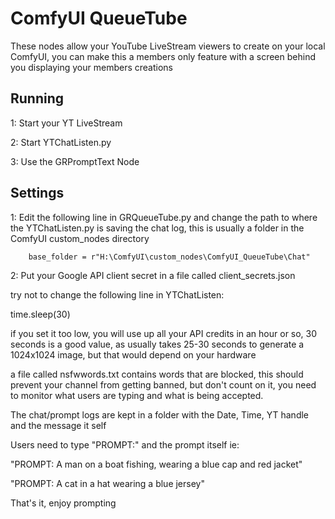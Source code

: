 # ComfyUI QueueTube
These nodes allow your YouTube LiveStream viewers to create on your local ComfyUI, you can make this a members only feature with a screen behind you displaying your members creations

## Running
1: Start your YT LiveStream

2: Start YTChatListen.py

3: Use the GRPromptText Node

## Settings
1: Edit the following line in GRQueueTube.py and change the path to where the YTChatListen.py is saving the chat log, this is usually a folder in the ComfyUI custom_nodes directory

        base_folder = r"H:\ComfyUI\custom_nodes\ComfyUI_QueueTube\Chat"
        
2: Put your Google API client secret in a file called client_secrets.json

try not to change the following line in YTChatListen:

time.sleep(30)

if you set it too low, you will use up all your API credits in an hour or so, 30 seconds is a good value, as usually takes 25-30 seconds to generate a 1024x1024 image, but that would depend on your hardware


a file called nsfwwords.txt contains words that are blocked, this should prevent your channel from getting banned, but don't count on it, you need to monitor what users are typing and what is being accepted.

The chat/prompt logs are kept in a folder with the Date, Time, YT handle and the message it self


Users need to type "PROMPT:" and the prompt itself ie:


"PROMPT: A man on a boat fishing, wearing a blue cap and red jacket"

"PROMPT: A cat in a hat wearing a blue jersey"


That's it, enjoy prompting


